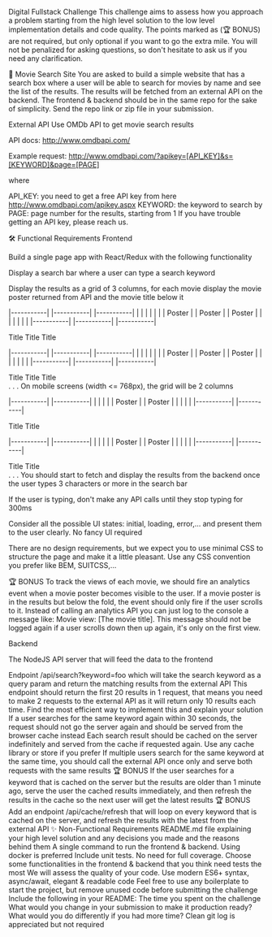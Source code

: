 Digital Fullstack Challenge
This challenge aims to assess how you approach a problem starting from the high level solution to the low level implementation details and code quality. The points marked as (🏆 BONUS) are not required, but only optional if you want to go the extra mile. You will not be penalized for asking questions, so don't hesitate to ask us if you need any clarification.



🍿 Movie Search Site
You are asked to build a simple website that has a search box where a user will be able to search for movies by name and see the list of the results. The results will be fetched from an external API on the backend. The frontend & backend should be in the same repo for the sake of simplicity. Send the repo link or zip file in your submission.

External API
Use OMDb API to get movie search results

API docs: http://www.omdbapi.com/

Example request: http://www.omdbapi.com/?apikey=[API_KEY]&s=[KEYWORD]&page=[PAGE]

where

API_KEY: you need to get a free API key from here http://www.omdbapi.com/apikey.aspx
KEYWORD: the keyword to search by
PAGE: page number for the results, starting from 1
If you have trouble getting an API key, please reach us.

🛠 Functional Requirements
Frontend

Build a single page app with React/Redux with the following functionality

Display a search bar where a user can type a search keyword

Display the results as a grid of 3 columns, for each movie display the movie poster returned from API and the movie title below it

|-----------|  |-----------|  |-----------| 
|           |  |           |  |           | 
|   Poster  |  |   Poster  |  |   Poster  | 
|           |  |           |  |           | 
|-----------|  |-----------|  |-----------| 

   Title           Title          Title      

|-----------|  |-----------|  |-----------| 
|           |  |           |  |           | 
|   Poster  |  |   Poster  |  |   Poster  | 
|           |  |           |  |           | 
|-----------|  |-----------|  |-----------| 

   Title           Title          Title      
                 .
                 .
                 .  </code></pre></li>
On mobile screens (width <= 768px), the grid will be 2 columns


|-----------|  |-----------| 
|           |  |           | 
|   Poster  |  |   Poster  | 
|           |  |           | 
|-----------|  |-----------| 

   Title           Title    

|-----------|  |-----------| 
|           |  |           | 
|   Poster  |  |   Poster  | 
|           |  |           | 
|-----------|  |-----------| 

   Title           Title     
         .
         .
         .    </code></pre></li>
You should start to fetch and display the results from the backend once the user types 3 characters or more in the search bar


If the user is typing, don't make any API calls until they stop typing for 300ms


Consider all the possible UI states: initial, loading, error,… and present them to the user clearly. No fancy UI required


There are no design requirements, but we expect you to use minimal CSS to structure the page and make it a little pleasant. Use any CSS convention you prefer like BEM, SUITCSS,…


🏆 BONUS To track the views of each movie, we should fire an analytics event when a movie poster becomes visible to the user. If a movie poster is in the results but below the fold, the event should only fire if the user scrolls to it. Instead of calling an analytics API you can just log to the console a message like: Movie view: [The movie title]. This message should not be logged again if a user scrolls down then up again, it's only on the first view.


Backend

The NodeJS API server that will feed the data to the frontend

Endpoint /api/search?keyword=foo which will take the search keyword as a query param and return the matching results from the external API
This endpoint should return the first 20 results in 1 request, that means you need to make 2 requests to the external API as it will return only 10 results each time. Find the most efficient way to implement this and explain your solution
If a user searches for the same keyword again within 30 seconds, the request should not go the server again and should be served from the browser cache instead
Each search result should be cached on the server indefinitely and served from the cache if requested again. Use any cache library or store if you prefer
If multiple users search for the same keyword at the same time, you should call the external API once only and serve both requests with the same results
🏆 BONUS If the user searches for a keyword that is cached on the server but the results are older than 1 minute ago, serve the user the cached results immediately, and then refresh the results in the cache so the next user will get the latest results
🏆 BONUS Add an endpoint /api/cache/refresh that will loop on every keyword that is cached on the server, and refresh the results with the latest from the external API
✨ Non-Functional Requirements
README.md file explaining your high level solution and any decisions you made and the reasons behind them
A single command to run the frontend & backend. Using docker is preferred
Include unit tests. No need for full coverage. Choose some functionalities in the frontend & backend that you think need tests the most
We will assess the quality of your code. Use modern ES6+ syntax, async/await, elegant & readable code
Feel free to use any boilerplate to start the project, but remove unused code before submitting the challenge
Include the following in your README:
The time you spent on the challenge
What would you change in your submission to make it production ready?
What would you do differently if you had more time?
Clean git log is appreciated but not required
